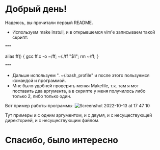 # Добрый день!

Надеюсь, вы прочитали первый README.

- Используем make instull, и в открывшемся vim'е записываем такой скрипт:

"""

alias ff() {
  gcc  ff.c -o ~/ff;
  ~/./ff "$1";
  rm ~/ff;
}

"""

- Дальше используем ". ~/.bash_profile" и после этого пользуемся командой и программой. 
- Мне было удобней проверять меняя Makefile, т.к. там я мог поставить два аргумента, а в скрипте у меня получилось либо только 2, либо только один.

Вот пример работы программы:
![Screenshot 2022-10-13 at 17 47 10](https://user-images.githubusercontent.com/93463536/195647689-3dc303c9-590f-47b6-bb89-394aa62acd8f.png)

Тут примеры и с одним аргументом, и с двумя, и с несуществующей директорией, и с несуществующим файлом.

# Спасибо, было интересно
